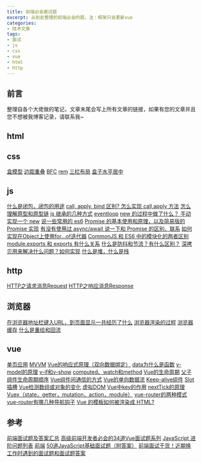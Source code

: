 ```yaml
---
title: 前端必会面试题
excerpt: 从到处整理的前端必会的题，注：框架只会更新vue
categories:
- 技术文章
tags:
- 面试
- js
- css
- vue
- html
- http
---
```


## 前言
整理自各个大佬做的笔记，文章末尾会写上所有文章的链接，如果有您的文章并且您不想被我博客记录，请联系我~

## html

## css
[盒模型]()
[边距重叠]()
[BFC]()
[rem]()
[三栏布局]()
[盒子水平居中]()


## js
[什么是闭包，闭包的用途]()
[call, apply, bind 区别? 怎么实现 call,apply 方法]()
[怎么理解原型和原型链]()
[js 继承的几种方式]()
[eventloop]()
[new 的过程中做了什么？ 手动实现一个 new]()
[说一些常用的 es6]()
[Promise 的基本使用和原理，以及简易版的 Promise 实现]()
[有没有使用过 async/await 说一下和 Promise 的区别、联系]()
[如何实现在Object上使用for...of迭代器]()
[CommonJS 和 ES6 中的模块化的两者区别]()
[module.exports 和 exports 有什么关系]()
[什么是防抖和节流？有什么区别？]()
[深拷贝用来解决什么问题？如何实现]()
[什么是堆，什么是栈]()


## http
[HTTP之请求消息Request]()
[HTTP之响应消息Response]()

## 浏览器
[在浏览器地址栏键入URL，到页面显示一共经历了什么]()
[浏览器渲染的过程]()
[浏览器缓存]()
[什么是重绘和回流]()

## vue
[单页应用]()
[MVVM]()
[Vue的响应式原理（双向数据绑定）]()
[data为什么是函数]()
[v-model的原理]()
[v-if和v-show]()
[computed、watch和method]()
[Vue的生命周期]()
[父子组件生命周期顺序]()
[Vue组件间通信的方式]()
[Vue的单向数据流]()
[Keep-alive组件]()
[Slot插槽]()
[Vue检测数组或对象的变化]()
[虚拟DOM](https://shuangxunian.gitee.io/2020/09/15/DOM/)
[Vue中key的作用]()
[nextTick的原理]()
[Vuex（state，getter，mutation，action，module）]()
[vue-router的两种模式]()
[vue-router有哪几种导航钩子]()
[Vue 的模板如何被渲染成 HTML? ]()


## 参考
[前端面试题及答案汇总](https://github.com/Advanced-Frontend/Daily-Interview-Question/blob/master/datum/summary.md)
[高级前端开发者必会的34道Vue面试题系列](https://zhuanlan.zhihu.com/p/115169617)
[JavaScript 进阶问题列表](https://github.com/lydiahallie/javascript-questions/blob/master/zh-CN/README-zh_CN.md)
[前端](https://teakki.com/@fe)
[50道JavaScript基础面试题（附答案）](https://zhuanlan.zhihu.com/p/148098455)
[前端面试干货！近期换工作时遇到的面试题和面试题答案](https://zhuanlan.zhihu.com/p/199171536)